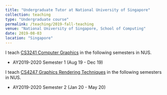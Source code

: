 ```yaml
---
title: "Undergraduate Tutor at National University of Singapore"
collection: teaching
type: "Undergraduate course"
permalink: /teaching/2019-fall-teaching
venue: "National University of Singapore, School of Computing"
date: 2019-08-03
location: "Singapore"
---
```


I teach [CS3241 Computer Graphics](https://nusmods.com/modules/CS3241/computer-graphics) in the following semesters in NUS.

* AY2019-2020 Semester 1 (Aug 19 - Dec 19)

I teach [CS4247 Graphics Rendering Techniques](https://nusmods.com/modules/CS4247/graphics-rendering-techniques) in the following semesters in NUS.

* AY2019-2020 Semester 2 (Jan 20 - May 20)
